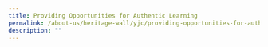 ```yaml
---
title: Providing Opportunities for Authentic Learning
permalink: /about-us/heritage-wall/yjc/providing-opportunities-for-authentic-learning/
description: ""
---
```

